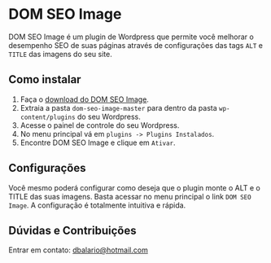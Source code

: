 # DOM SEO Image

DOM SEO Image é um plugin de Wordpress que permite você melhorar o desempenho SEO de suas páginas através de configurações das tags `ALT` e `TITLE` das imagens do seu site.

## Como instalar
1. Faça o [download do DOM SEO Image](https://github.com/joao-pedro-alves/dom-seo-image/archive/master.zip).
2. Extraia a pasta `dom-seo-image-master` para dentro da pasta `wp-content/plugins` do seu Wordpress.
3. Acesse o painel de controle do seu Wordpress.
4. No menu principal vá em `plugins -> Plugins Instalados`.
5. Encontre DOM SEO Image e clique em `Ativar`.

## Configurações

Você mesmo poderá configurar como deseja que o plugin monte o ALT e o TITLE das suas imagens. Basta acessar no menu principal o link `DOM SEO Image`. A configuração é totalmente intuitiva e rápida.

## Dúvidas e Contribuições

Entrar em contato: dbalario@hotmail.com
